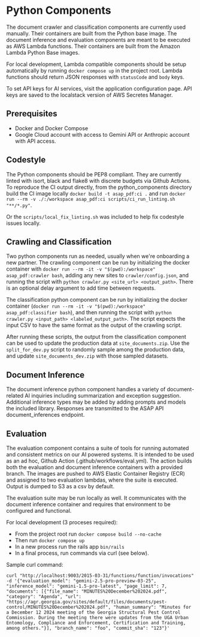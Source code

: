 # Python Components

The document crawler and classification components are currently used manually. Their containers are built from the Python base image. The document inference and evaluation components are meant to be executed as AWS Lambda functions. Their containers are built from the Amazon Lambda Python Base images.

For local development, Lambda compatible components should be setup automatically by running `docker compose up` in the project root. Lambda functions should return JSON responses with `statusCode` and `body` keys.

To set API keys for AI services, visit the application configuration page. API keys are saved to the localstack version of AWS Secretes Manager.

## Prerequisites
- Docker and Docker Compose
- Google Cloud account with access to Gemini API or Anthropic account with API access.

## Codestyle

The Python components should be PEP8 compliant. They are currently linted with isort, black and flake8 with discrete budgets via Github Actions. To reproduce the CI output directly, from the python_components directory build the CI image locally `docker build -t asap_pdf:ci .` and run `docker run --rm -v ./:/workspace asap_pdf:ci scripts/ci_run_linting.sh "**/*.py"`.

Or the `scripts/local_fix_linting.sh` was included to help fix codestyle issues locally.

## Crawling and Classification

Two python components run as needed, usually when we're onboarding a new partner. The crawling component can be run by initializing the docker container with `docker run --rm -it -v "$(pwd):/workspace" asap_pdf:crawler bash`, adding any new sites to `crawler/config.json`, and running the script with `python crawler.py <site_url> <output_path>`. There is an optional delay argument to add time between requests.

The classification python component can be run by initializing the docker container (`docker run --rm -it -v "$(pwd):/workspace" asap_pdf:classifier bash`), and then running the script with `python crawler.py <input_path> <labeled_output_path>`. The script expects the input CSV to have the same format as the output of the crawling script.

After running these scripts, the output from the classification component can be used to update the production data at `site_documents.zip`. Use the `split_for_dev.py` script to randomly sample among the production data, and update `site_documents_dev.zip` with those sampled datasets.

## Document Inference

The document inference python component handles a variety of document-related AI inquiries including summarization and exception suggestion. Additional inference types may be added by adding prompts and models the included library. Responses are transmitted to the ASAP API document_inferences endpoint.

## Evaluation

The evaluation component contains a suite of tools for running automated and consistent metrics on our AI powered systems. It is intended to be used as an ad hoc, Github Action (.github/workflows/eval.yml). The action builds both the evaluation and document inference containers with a provided branch. The images are pushed to AWS Elastic Container Registry (ECR) and assigned to two evaluation lambdas, where the suite is executed. Output is dumped to S3 as a csv by default.

The evaluation suite may be run locally as well. It communicates with the document inference container and requires that environment to be configured and functional.

For local development (3 proceses required):
- From the project root run `docker compose build --no-cache`
- Then run `docker compose up`
- In a new process run the rails app `bin/rails`
- In a final process, run commands via curl (see below).

Sample curl command:
```shell
curl "http://localhost:9003/2015-03-31/functions/function/invocations" -d '{"evaluation_model": "gemini-2.5-pro-preview-03-25", "inference_model": "gemini-1.5-pro-latest", "page_limit": 7, "documents": [{"file_name": "MINUTES%20December%202024.pdf", "category": "Agenda", "url": "https://agr.georgia.gov/sites/default/files/documents/pest-control/MINUTES%20December%202024.pdf", "human_summary": "Minutes for a December 12 2024 meeting of the Georgia Structural Pest Control Commission. During the meeting there were updates from the UGA Urban Entomology, Compliance and Enforcement, Certification and Training, among others."}], "branch_name": "foo", "commit_sha": "123"}'
```

